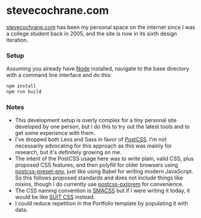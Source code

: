 # stevecochrane.com

[stevecochrane.com](https://stevecochrane.com/) has been my personal space on the internet since I was a college student
back in 2005, and the site is now in its sixth design iteration.

### Setup

Assuming you already have [Node](https://nodejs.org/) installed, navigate to the base directory with a command line
interface and do this:

```bash
npm install
npm run build
```

### Notes

- This development setup is overly complex for a tiny personal site developed by one person, but I do this to try out
  the latest tools and to get some experience with them.
- I've dropped both Less and Sass in favor of [PostCSS](https://github.com/postcss/postcss). I'm not necessarily
  advocating for this approach as this was mainly for research, but it's definitely growing on me.
- The intent of the PostCSS usage here was to write plain, valid CSS, plus proposed CSS features, and then polyfill for
  older browsers using [postcss-preset-env](https://github.com/csstools/postcss-preset-env), just like using Babel for
  writing modern JavaScript. So this follows proposed standards and does not include things like mixins, though I do
  currently use [postcss-pxtorem](https://github.com/cuth/postcss-pxtorem) for convenience.
- The CSS naming convention is [SMACSS](https://smacss.com/) but if I were writing it today, it would be like
  [SUIT CSS](https://github.com/suitcss/suit/blob/master/doc/naming-conventions.md) instead.
- I could reduce repetition in the Portfolio template by populating it with data.
